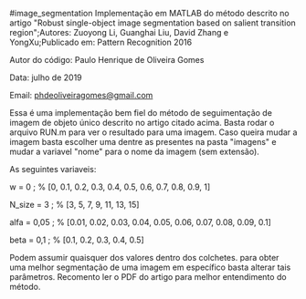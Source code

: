 #image_segmentation
Implementação em MATLAB do método descrito no artigo "Robust single-object image segmentation based on salient transition region";Autores: Zuoyong Li, Guanghai Liu, David Zhang e YongXu;Publicado em: Pattern Recognition  2016

Autor do código: Paulo Henrique de Oliveira Gomes

Data: julho de 2019

Email: phdeoliveiragomes@gmail.com

Essa é uma implementação bem fiel do método de seguimentação de imagem de objeto único descrito no artigo citado acima.
Basta rodar o arquivo RUN.m para ver o resultado para uma imagem. Caso queira mudar a imagem basta escolher uma dentre as presentes na pasta "imagens" e mudar a variavel "nome" para o nome da imagem (sem extensão).

As seguintes variaveis:

w = 0 ;        % [0, 0.1, 0.2, 0.3, 0.4, 0.5, 0.6, 0.7, 0.8, 0.9, 1]

N_size = 3 ;   % [3, 5, 7, 9, 11, 13, 15]

alfa = 0,05 ;  % [0.01, 0.02, 0.03, 0.04, 0.05, 0.06, 0.07, 0.08, 0.09, 0.1]

beta = 0,1 ;   % [0.1, 0.2, 0.3, 0.4, 0.5]

Podem assumir quaisquer dos valores dentro dos colchetes. para obter uma melhor segmentação de uma imagem em específico basta
alterar tais parâmetros.
Recomento ler o PDF do artigo para melhor entendimento do método.
